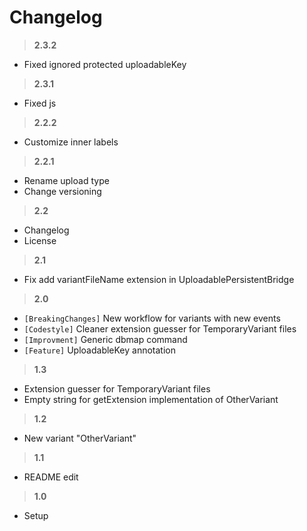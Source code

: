 Changelog
=

> **2.3.2**
- Fixed ignored protected uploadableKey

> **2.3.1**
- Fixed js

> **2.2.2**
- Customize inner labels

> **2.2.1**
- Rename upload type
- Change versioning

> **2.2**
- Changelog
- License

> **2.1**
- Fix add variantFileName extension in UploadablePersistentBridge

> **2.0**
- `[BreakingChanges]` New workflow for variants with new events
- `[Codestyle]` Cleaner extension guesser for TemporaryVariant files
- `[Improvment]` Generic dbmap command
- `[Feature]` UploadableKey annotation

> **1.3**
- Extension guesser for TemporaryVariant files
- Empty string for getExtension implementation of OtherVariant

> **1.2**
- New variant "OtherVariant"

> **1.1**
- README edit

> **1.0**
- Setup
